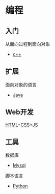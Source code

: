 # 编程
## 入门
从面向过程到面向对象

- [c++](https://github.com/Mecoly/CPP)
## 扩展
面向对象的语言

- [Java](https://github.com/Mecoly/Java)

## Web开发
[HTML](https://github.com/Mecoly/HTML)+[CSS](https://github.com/Mecoly/CSS)+[JS](https://github.com/Mecoly/JS)

## 工具
数据库

- [Mysql](https://github.com/Mecoly/Mysql)

脚本语言

- [Python](https://github.com/Mecoly/Python)
